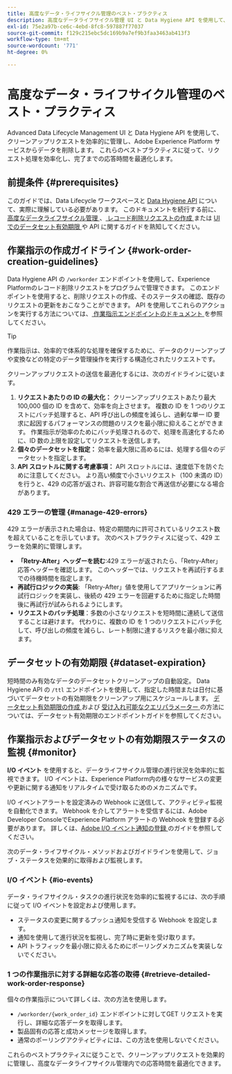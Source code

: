 ```yaml
---
title: 高度なデータ・ライフサイクル管理のベスト・プラクティス
description: 高度なデータライフサイクル管理 UI と Data Hygiene API を使用して、Adobe Experience Platformのデータハイジーンリクエストを効率的に管理する方法について説明します。 このガイドでは、リクエストごとの ID の最大化、個々のデータセットの指定、速度低下を防ぐための API スロットルへの配慮などのベストプラクティスを説明します。 このドキュメントには、データセットの自動クリーンアップの設定に関するガイドライン、作業指示のステータスを監視する方法、詳細な応答取得方法が含まれています。 これらのプラクティスに従って、リクエスト処理を効率化し、応答時間を最適化します。
exl-id: 75e2a97b-ce6c-4ebd-8fc8-597887f77037
source-git-commit: f129c215ebc5dc169b9a7ef9b3faa3463ab413f3
workflow-type: tm+mt
source-wordcount: '771'
ht-degree: 0%

---
```


# 高度なデータ・ライフサイクル管理のベスト・プラクティス

Advanced Data Lifecycle Management UI と Data Hygiene API を使用して、クリーンアップリクエストを効率的に管理し、Adobe Experience Platform サービスからデータを削除します。 これらのベストプラクティスに従って、リクエスト処理を効率化し、完了までの応答時間を最適化します。

## 前提条件 {#prerequisites}

このガイドでは、Data Lifecycle ワークスペースと [Data Hygiene API](./api/overview.md) について、実際に理解している必要があります。 このドキュメントを続行する前に、[ 高度なデータライフサイクル管理 ](./home.md)、[ レコード削除リクエストの作成 ](./ui/record-delete.md) または [UI でのデータセット有効期限 ](./ui/dataset-expiration.md) や API に関するガイドを熟知してください。

## 作業指示の作成ガイドライン {#work-order-creation-guidelines}

Data Hygiene API の `/workorder` エンドポイントを使用して、Experience Platformのレコード削除リクエストをプログラムで管理できます。 このエンドポイントを使用すると、削除リクエストの作成、そのステータスの確認、既存のリクエストの更新をおこなうことができます。 API を使用してこれらのアクションを実行する方法については、[ 作業指示エンドポイントのドキュメント ](./api/workorder.md) を参照してください。

>[!TIP]
>
>作業指示は、効率的で体系的な処理を確保するために、データのクリーンアップや変換などの特定のデータ管理操作を実行する構造化されたリクエストです。

クリーンアップリクエストの送信を最適化するには、次のガイドラインに従います。

1. **リクエストあたりの ID の最大化：** クリーンアップリクエストあたり最大 100,000 個の ID を含めて、効率を向上させます。 複数の ID を 1 つのリクエストにバッチ処理すると、API 呼び出しの頻度を減らし、過剰な単一 ID 要求に起因するパフォーマンスの問題のリスクを最小限に抑えることができます。 作業指示が効率のためにバッチ処理されるので、処理を高速化するために、ID 数の上限を設定してリクエストを送信します。
2. **個々のデータセットを指定：** 効率を最大限に高めるには、処理する個々のデータセットを指定します。
3. **API スロットルに関する考慮事項：** API スロットルには、速度低下を防ぐために注意してください。 より高い頻度で小さいリクエスト（100 未満の ID）を行うと、429 の応答が返され、許容可能な割合で再送信が必要になる場合があります。

### 429 エラーの管理 {#manage-429-errors}

429 エラーが表示された場合は、特定の期間内に許可されているリクエスト数を超えていることを示しています。 次のベストプラクティスに従って、429 エラーを効果的に管理します。

- **「Retry-After」ヘッダーを読む**:429 エラーが返されたら、「Retry-After」応答ヘッダーを確認します。 このヘッダーでは、リクエストを再試行するまでの待機時間を指定します。
- **再試行ロジックの実装**: 「Retry-After」値を使用してアプリケーションに再試行ロジックを実装し、後続の 429 エラーを回避するために指定した時間後に再試行が試みられるようにします。
- **リクエストのバッチ処理**：多数の小さなリクエストを短時間に連続して送信することは避けます。 代わりに、複数の ID を 1 つのリクエストにバッチ化して、呼び出しの頻度を減らし、レート制限に達するリスクを最小限に抑えます。

## データセットの有効期限 {#dataset-expiration}

短時間のみ有効なデータのデータセットクリーンアップの自動設定。 Data Hygiene API の `/ttl` エンドポイントを使用して、指定した時間または日付に基づいてデータセットの有効期限をクリーンアップ用にスケジュールします。 [ データセット有効期限の作成 ](./api/dataset-expiration.md) および [ 受け入れ可能なクエリパラメーター ](./api/dataset-expiration.md#query-params) の方法については、データセット有効期限のエンドポイントガイドを参照してください。

## 作業指示およびデータセットの有効期限ステータスの監視 {#monitor}

**I/O イベント** を使用すると、データライフサイクル管理の進行状況を効率的に監視できます。 I/O イベントは、Experience Platform内の様々なサービスの変更や更新に関する通知をリアルタイムで受け取るためのメカニズムです。

I/O イベントアラートを設定済みの Webhook に送信して、アクティビティ監視を自動化できます。 Webhook を介してアラートを受信するには、Adobe Developer ConsoleでExperience Platform アラートの Webhook を登録する必要があります。 詳しくは、[Adobe I/O イベント通知の登録 ](../observability/alerts/subscribe.md) のガイドを参照してください。

次のデータ・ライフサイクル・メソッドおよびガイドラインを使用して、ジョブ・ステータスを効果的に取得および監視します。

### I/O イベント {#io-events}

データ・ライフサイクル・タスクの進行状況を効率的に監視するには、次の手順に従って I/O イベントを設定および使用します。

- ステータスの変更に関するプッシュ通知を受信する Webhook を設定します。
- 通知を使用して進行状況を監視し、完了時に更新を受け取ります。
- API トラフィックを最小限に抑えるためにポーリングメカニズムを実装しないでください。

### 1 つの作業指示に対する詳細な応答の取得 {#retrieve-detailed-work-order-response}

個々の作業指示について詳しくは、次の方法を使用します。

- `/workorder/{work_order_id}` エンドポイントに対してGET リクエストを実行し、詳細な応答データを取得します。
- 製品固有の応答と成功メッセージを取得します。
- 通常のポーリングアクティビティには、この方法を使用しないでください。

これらのベストプラクティスに従うことで、クリーンアップリクエストを効果的に管理し、高度なデータライフサイクル管理内での応答時間を最適化できます。
